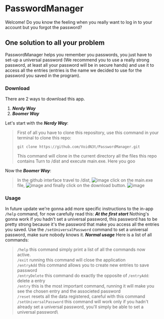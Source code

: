 # PasswordManager
Welcome! Do you know the feeling when you really want to log in to your account but you forgot the password?
## One solution to all your problem
PasswordManager helps you remember you passwords, you just have to set-up a universal password (We recommend you to use a really strong password, at least all your password will be in secure hands) and use it to access all the entries (entries is the name we decided to use for the password you saved in the program).
### Download
There are 2 ways to download this app.
1) ***Nerdy Way***
2) ***Boomer Way***

Let's start with the ***Nerdy Way***:
> First of all you have to clone this repository, use this command in your terminal to clone this repo:
> ```
> git clone https://github.com/VoidN3t/PasswordManager.git
> ```
> This command will clone in the current directory all the files this repo contains
> Turn to /dist and execute main.exe.
> Here you goo

Now the ***Boomer Way***:
> In the github interface travel to /dist,
> ![image](https://github.com/user-attachments/assets/8fe4c0a8-8a67-478f-897e-e61b71292530)
> click on the main.exe file,
> ![image](https://github.com/user-attachments/assets/9648bc32-6dd8-4bee-ab61-38280d0eabb7)
> and finally click on the download button.
> ![image](https://github.com/user-attachments/assets/95762c28-7d7d-4d26-a576-905b328e6e37)

### Usage
In future update we're gonna add more specific instructions to the in-app `/help` command, for now carefully read this:
***At the first start***
Nothing's gonna work if you hadn't set a universal password, this password has to be pretty strong because it's the password that make you access all the entries you saved.
Use the `/setUniversalPassword` command to set a universal password, make sure nobody knows it.
***Normal usage***
Here is a list of all commands:
> `/help` this command simply print a list of all the commands now active.\
> `/exit` running this command will close the application\
> `/entryAdd` this command allows you to create new entries to save password\
> `/entryDelete` this command do exactly the opposite of `/entryAdd`: delete a entry\
> `/entry` this is the most important command, running it will make you see the chosen entry and the associeted password\
> `/reset` resets all the data registered, careful with this command\
> `/setUniversalPassword` this command will work only if you hadn't already set a universal password, you'll simply be able to set a universal password\



